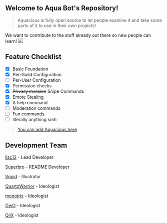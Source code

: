 
## Welcome to Aqua Bot's Repository!

> Aquacious is fully open source to let people examine it and take some parts of it to use in their own projects!

We want to contribute to the stuff already out there so new people can learn! 
![](https://i.imgur.com/4M7IWwP.gif)
## **Feature Checklist**
- [x] Basic Foundation
- [x] Per-Guild Configuration
- [ ] Per-User Configuration
- [x] Permission checks
- [x] ~~Privacy invasion~~ Snipe Commands
- [x] Emote Stealing
- [X] A help command
- [ ] Moderation commands
- [ ] Fun commands
- [ ] literally anything smh

> [You can add Aquacious here](https://discord.com/oauth2/authorize?client_id=834501897666297918&permissions=8&scope=bot)

## Development Team
[llsc12](https://twitter.com/llsc121?s=21) - Lead Developer

[Superbro](https://twitter.com/suuperbro?s=11) - README Developer

[Squid](https://twitter.com/xzuida?s=21) - Illustrator

[QuartzWarrior]() - Ideologist

[monotrix](https://github.com/monotrix) - Ideologist

[OwO]() - Ideologist

[QiiX]() - Ideologist
